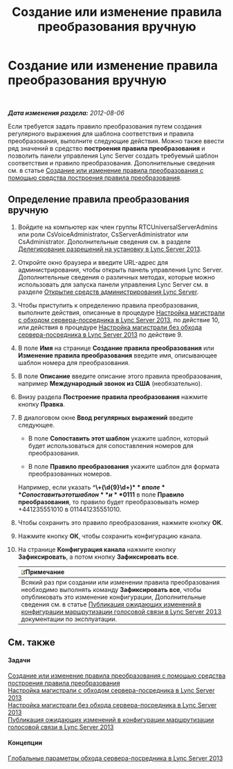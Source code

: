 ﻿---
title: Создание или изменение правила преобразования вручную
TOCTitle: Создание или изменение правила преобразования вручную
ms:assetid: 049d1db3-af58-48c5-be89-52e1d068a4bd
ms:mtpsurl: https://technet.microsoft.com/ru-ru/library/Gg398099(v=OCS.15)
ms:contentKeyID: 49308798
ms.date: 05/19/2016
mtps_version: v=OCS.15
ms.translationtype: HT
---

# Создание или изменение правила преобразования вручную

 

_**Дата изменения раздела:** 2012-08-06_

Если требуется задать правило преобразования путем создания регулярного выражения для шаблона соответствия и правила преобразования, выполните следующие действия. Можно также ввести ряд значений в средство **построения правила преобразования** и позволить панели управления Lync Server создать требуемый шаблон соответствия и правило преобразования. Дополнительные сведения см. в статье [Создание или изменение правила преобразования с помощью средства построения правила преобразования](lync-server-2013-create-or-modify-a-translation-rule-by-using-the-build-a-translation-rule-tool.md).

## Определение правила преобразования вручную

1.  Войдите на компьютер как член группы RTCUniversalServerAdmins или роли CsVoiceAdministrator, CsServerAdministrator или CsAdministrator. Дополнительные сведения см. в разделе [Делегирование разрешений на установку в Lync Server 2013](lync-server-2013-delegate-setup-permissions.md).

2.  Откройте окно браузера и введите URL-адрес для администрирования, чтобы открыть панель управления Lync Server. Дополнительные сведения о различных методах, которые можно использовать для запуска панели управления Lync Server см. в разделе [Открытие средств администрирования Lync Server](lync-server-2013-open-lync-server-administrative-tools.md).

3.  Чтобы приступить к определению правила преобразования, выполните действия, описанные в процедуре [Настройка магистрали с обходом сервера-посредника в Lync Server 2013](lync-server-2013-configure-a-trunk-with-media-bypass.md), по действие 10, или действия в процедуре [Настройка магистрали без обхода сервера-посредника в Lync Server 2013](lync-server-2013-configure-a-trunk-without-media-bypass.md) по действие 9.

4.  В поле **Имя** на странице **Создание правила преобразования** или **Изменение правила преобразования** введите имя, описывающее шаблон номера для преобразования.

5.  В поле **Описание** введите описание этого правила преобразования, например **Международный звонок из США** (необязательно).

6.  Внизу раздела **Построение правила преобразования** нажмите кнопку **Правка**.

7.  В диалоговом окне **Ввод регулярных выражений** введите следующее.
    
      - В поле **Сопоставить этот шаблон** укажите шаблон, который будет использоваться для сопоставления номеров для преобразования.
    
      - В поле **Правило преобразования** укажите шаблон для формата преобразованных номеров.
    
    Например, если указать **^\\+(\\d{9}\\d+)$** в поле **Сопоставить этот шаблон** и **011$1** в поле **Правило преобразования**, то правило будет преобразовывать номер +441235551010 в 011441235551010.

8.  Чтобы сохранить это правило преобразования, нажмите кнопку **ОК**.

9.  Нажмите кнопку **ОК**, чтобы сохранить конфигурацию канала.

10. На странице **Конфигурация канала** нажмите кнопку **Зафиксировать**, а потом кнопку **Зафиксировать все**.
    
    <table>
    <thead>
    <tr class="header">
    <th><img src="images/Gg398412.note(OCS.15).gif" title="note" alt="note" />Примечание</th>
    </tr>
    </thead>
    <tbody>
    <tr class="odd">
    <td>Всякий раз при создании или изменении правила преобразования необходимо выполнять команду <strong>Зафиксировать все</strong>, чтобы опубликовать это изменение конфигурации, Дополнительные сведения см. в статье <a href="lync-server-2013-publish-pending-changes-to-the-voice-routing-configuration.md">Публикация ожидающих изменений в конфигурации маршрутизации голосовой связи в Lync Server 2013</a> документации по эксплуатации.</td>
    </tr>
    </tbody>
    </table>


## См. также

#### Задачи

[Создание или изменение правила преобразования с помощью средства построения правила преобразования](lync-server-2013-create-or-modify-a-translation-rule-by-using-the-build-a-translation-rule-tool.md)  
[Настройка магистрали с обходом сервера-посредника в Lync Server 2013](lync-server-2013-configure-a-trunk-with-media-bypass.md)  
[Настройка магистрали без обхода сервера-посредника в Lync Server 2013](lync-server-2013-configure-a-trunk-without-media-bypass.md)  
[Публикация ожидающих изменений в конфигурации маршрутизации голосовой связи в Lync Server 2013](lync-server-2013-publish-pending-changes-to-the-voice-routing-configuration.md)  

#### Концепции

[Глобальные параметры обхода сервера-посредника в Lync Server 2013](lync-server-2013-global-media-bypass-options.md)

